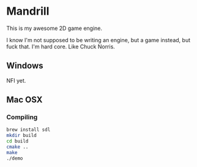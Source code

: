 # Mandrill

This is my awesome 2D game engine.

I know I'm not supposed to be writing an engine, but a game instead, but fuck that. I'm hard core. Like Chuck Norris.

## Windows

NFI yet.

## Mac OSX

### Compiling

```bash
brew install sdl
mkdir build
cd build
cmake ..
make
./demo
```
